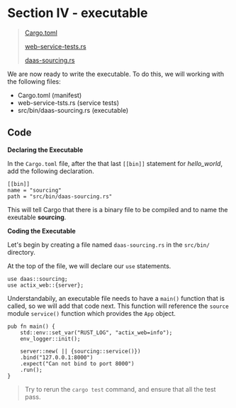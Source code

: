 # Section IV - executable

> [Cargo.toml](https://github.com/dsietz/rust-daas/blob/master/Cargo.toml)
>
> [web-service-tests.rs](https://github.com/dsietz/rust-daas/blob/master/tests/web-service-tests.rs)
>
> [daas-sourcing.rs](https://github.com/dsietz/rust-daas/blob/master/src/bin/daas-sourcing.rs)

We are now ready to write the executable. To do this, we will working with the following files:

* Cargo.toml \(manifest\)
* web-service-tsts.rs \(service tests\)
* src/bin/daas-sourcing.rs \(executable\) 

## Code

**Declaring the Executable**

In the `Cargo.toml` file, after the that last `[[bin]]` statement for _hello\_world_, add the following declaration.

```text
[[bin]]
name = "sourcing"
path = "src/bin/daas-sourcing.rs"
```

This will tell Cargo that there is a binary file to be compiled and to name the exeutable **sourcing**.

**Coding the Executable**

Let's begin by creating a file named `daas-sourcing.rs` in the `src/bin/` directory.

At the top of the file, we will declare our `use` statements.

```text
use daas::sourcing;
use actix_web::{server};
```

Understandabily, an executable file needs to have a `main()` function that is called, so we will add that code next. This function will reference the `source` module `service()` function which provides the `App` object.

```text
pub fn main() {    
    std::env::set_var("RUST_LOG", "actix_web=info");
    env_logger::init();

    server::new( || {sourcing::service()})
    .bind("127.0.0.1:8000")
    .expect("Can not bind to port 8000")
    .run();
}
```

> Try to rerun the `cargo test` command, and ensure that all the test pass.

